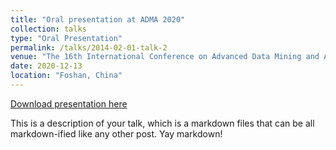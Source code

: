 ```yaml
---
title: "Oral presentation at ADMA 2020"
collection: talks
type: "Oral Presentation"
permalink: /talks/2014-02-01-talk-2
venue: "The 16th International Conference on Advanced Data Mining and Applications (ADMA)"
date: 2020-12-13
location: "Foshan, China"
---
```


[Download presentation here](https://drive.google.com/uc?export=download&id=1-P-qEc5mvXof0bChGzJqpOGWfc2zM95A)

This is a description of your talk, which is a markdown files that can be all markdown-ified like any other post. Yay markdown!
